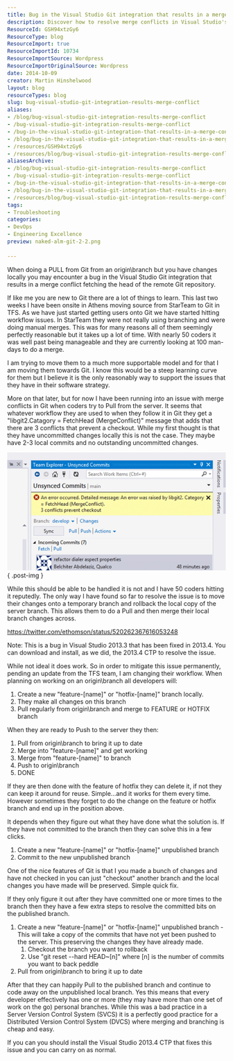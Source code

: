 ```yaml
---
title: Bug in the Visual Studio Git integration that results in a merge conflict
description: Discover how to resolve merge conflicts in Visual Studio's Git integration. Learn effective workflows to streamline your development process and enhance collaboration.
ResourceId: GSH94xtzGy6
ResourceType: blog
ResourceImport: true
ResourceImportId: 10734
ResourceImportSource: Wordpress
ResourceImportOriginalSource: Wordpress
date: 2014-10-09
creator: Martin Hinshelwood
layout: blog
resourceTypes: blog
slug: bug-visual-studio-git-integration-results-merge-conflict
aliases:
- /blog/bug-visual-studio-git-integration-results-merge-conflict
- /bug-visual-studio-git-integration-results-merge-conflict
- /bug-in-the-visual-studio-git-integration-that-results-in-a-merge-conflict
- /blog/bug-in-the-visual-studio-git-integration-that-results-in-a-merge-conflict
- /resources/GSH94xtzGy6
- /resources/blog/bug-visual-studio-git-integration-results-merge-conflict
aliasesArchive:
- /blog/bug-visual-studio-git-integration-results-merge-conflict
- /bug-visual-studio-git-integration-results-merge-conflict
- /bug-in-the-visual-studio-git-integration-that-results-in-a-merge-conflict
- /blog/bug-in-the-visual-studio-git-integration-that-results-in-a-merge-conflict
- /resources/blog/bug-visual-studio-git-integration-results-merge-conflict
tags:
- Troubleshooting
categories:
- DevOps
- Engineering Excellence
preview: naked-alm-git-2-2.png

---
```

When doing a PULL from Git from an origin\\branch but you have changes locally you may encounter a bug in the Visual Studio Git integration that results in a merge conflict fetching the head of the remote Git repository.

<script async src="//platform.twitter.com/widgets.js" charset="utf-8"></script>

If like me you are new to Git there are a lot of things to learn. This last two weeks I have been onsite in Athens moving source from StarTeam to Git in TFS. As we have just started getting users onto Git we have started hitting workflow issues. In StarTeam they were not really using branching and were doing manual merges. This was for many reasons all of them seemingly perfectly reasonable but it takes up a lot of time. With nearly 50 coders it was well past being manageable and they are currently looking at 100 man-days to do a merge.

I am trying to move them to a much more supportable model and for that I am moving them towards Git. I know this would be a steep learning curve for them but I believe it is the only reasonably way to support the issues that they have in their software strategy.

More on that later, but for now I have been running into an issue with merge conflicts in Git when coders try to Pull from the server. It seems that whatever workflow they are used to when they follow it in Git they get a "libgit2.Catagory = FetchHead (MergeConflict)" message that adds that there are 3 conflicts that prevent a checkout. While my first thought is that they have uncommitted changes locally this is not the case. They maybe have 2-3 local commits and no outstanding uncommitted changes.

![clip_image001](images/clip-image0013-1-1.png "clip_image001")
{ .post-img }

While this should be able to be handled it is not and I have 50 coders hitting it reputedly. The only way I have found so far to resolve the issue is to move their changes onto a temporary branch and rollback the local copy of the server branch. This allows them to do a Pull and then merge their local branch changes across.

https://twitter.com/ethomson/status/520262367616053248

Note: This is a bug in Visual Studio 2013.3 that has been fixed in 2013.4. You can download and install, as we did, the 2013.4 CTP to resolve the issue.

While not ideal it does work. So in order to mitigate this issue permanently, pending an update from the TFS team, I am changing their workflow. When planning on working on an origin\\branch all developers will:

1. Create a new "feature-\[name\]" or "hotfix-\[name\]" branch locally.
2. They make all changes on this branch
3. Pull regularly from origin\\branch and merge to FEATURE or HOTFIX branch

When they are ready to Push to the server they then:

1. Pull from origin\\branch to bring it up to date
2. Merge into "feature-\[name\]" and get working
3. Merge from "feature-\[name\]" to branch
4. Push to origin\\branch
5. DONE

If they are then done with the feature of hotfix they can delete it, if not they can keep it around for reuse. Simple…and it works for them every time. However sometimes they forget to do the change on the feature or hotfix branch and end up in the position above.

It depends when they figure out what they have done what the solution is. If they have not committed to the branch then they can solve this in a few clicks.

1. Create a new "feature-\[name\]" or "hotfix-\[name\]" unpublished branch
2. Commit to the new unpublished branch

One of the nice features of Git is that I you made a bunch of changes and have not checked in you can just "checkout" another branch and the local changes you have made will be preserved. Simple quick fix.

If they only figure it out after they have committed one or more times to the branch then they have a few extra steps to resolve the committed bits on the published branch.

1. Create a new "feature-\[name\]" or "hotfix-\[name\]" unpublished branch - This will take a copy of the commits that have not yet been pushed to the server. This preserving the changes they have already made.
   1. Checkout the branch you want to rollback
   2. Use "git reset --hard HEAD~\[n\]" where \[n\] is the number of commits you want to back peddle
2. Pull from origin\\branch to bring it up to date

After that they can happily Pull to the published branch and continue to code away on the unpublished local branch. Yes this means that every developer effectively has one or more (they may have more than one set of work on the go) personal branches. While this was a bad practice in a Server Version Control System (SVCS) it is a perfectly good practice for a Distributed Version Control System (DVCS) where merging and branching is cheap and easy.

If you can you should install the Visual Studio 2013.4 CTP that fixes this issue and you can carry on as normal.
